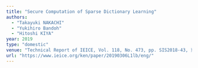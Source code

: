 ```yaml
---
title: "Secure Computation of Sparse Dictionary Learning"
authors:
  - "Takayuki NAKACHI"
  - "Yukihiro Bandoh"
  - "Hitoshi KIYA"
year: 2019
type: "domestic"
venue: "Technical Report of IEICE, Vol. 118, No. 473, pp. SIS2018-43, 東京都葛飾区, 2019-03-06."
url: "https://www.ieice.org/ken/paper/20190306L1lb/eng/"
---
```

